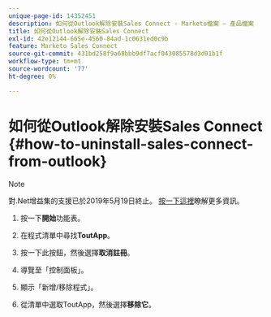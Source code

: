 ```yaml
---
unique-page-id: 14352451
description: 如何從Outlook解除安裝Sales Connect - Marketo檔案 — 產品檔案
title: 如何從Outlook解除安裝Sales Connect
exl-id: 42e12144-665e-4560-84ad-1c0631ed0c9b
feature: Marketo Sales Connect
source-git-commit: 431bd258f9a68bbb9df7acf043085578d3d91b1f
workflow-type: tm+mt
source-wordcount: '77'
ht-degree: 0%

---
```


# 如何從Outlook解除安裝Sales Connect {#how-to-uninstall-sales-connect-from-outlook}

>[!NOTE]
>
>對.Net增益集的支援已於2019年5月19日終止。 [按一下這裡](https://nation.marketo.com/docs/DOC-7028-end-of-life-outlook-net-add-in-for-toutappmarketo-sales-connect)瞭解更多資訊。

1. 按一下&#x200B;**開始**&#x200B;功能表。

1. 在程式清單中尋找&#x200B;**ToutApp**。

1. 按一下此按鈕，然後選擇&#x200B;**取消註冊**。

1. 導覽至「控制面板」。

1. 顯示「新增/移除程式」。

1. 從清單中選取ToutApp，然後選擇&#x200B;**移除它**。
